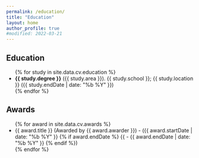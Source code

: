 ```yaml
---
permalink: /education/
title: "Education"
layout: home
author_profile: true
#modified: 2022-03-21
---
```



<h2> Education </h2>
<ul>
{% for study in site.data.cv.education %}
<li>
    <strong>{{ study.degree }}</strong> ({{ study.area }}). 
    {{ study.school }}; {{ study.location }} ({{ study.endDate | date: "%b %Y" }})
</li>
{% endfor %}
</ul>

<h2> Awards </h2>
<ul>
{% for award in site.data.cv.awards %}
<li>
    {{ award.title }} (Awarded by {{ award.awarder }}) - 
    ({{ award.startDate | date: "%b %Y" }} 
     {% if award.endDate %} {{ - {{ award.endDate | date: "%b %Y" }} {% endif %}) 
</li>
{% endfor %}
</ul>

